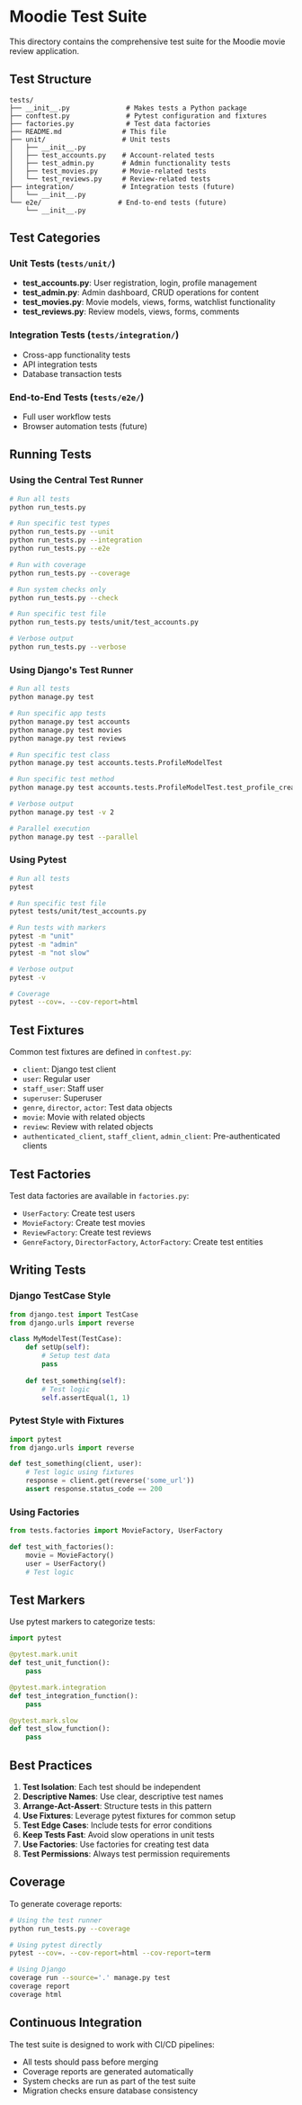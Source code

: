 # Moodie Test Suite

This directory contains the comprehensive test suite for the Moodie movie review application.

## Test Structure

```
tests/
├── __init__.py              # Makes tests a Python package
├── conftest.py              # Pytest configuration and fixtures
├── factories.py             # Test data factories
├── README.md               # This file
├── unit/                   # Unit tests
│   ├── __init__.py
│   ├── test_accounts.py    # Account-related tests
│   ├── test_admin.py       # Admin functionality tests
│   ├── test_movies.py      # Movie-related tests
│   └── test_reviews.py     # Review-related tests
├── integration/            # Integration tests (future)
│   └── __init__.py
└── e2e/                   # End-to-end tests (future)
    └── __init__.py
```

## Test Categories

### Unit Tests (`tests/unit/`)
- **test_accounts.py**: User registration, login, profile management
- **test_admin.py**: Admin dashboard, CRUD operations for content
- **test_movies.py**: Movie models, views, forms, watchlist functionality
- **test_reviews.py**: Review models, views, forms, comments

### Integration Tests (`tests/integration/`)
- Cross-app functionality tests
- API integration tests
- Database transaction tests

### End-to-End Tests (`tests/e2e/`)
- Full user workflow tests
- Browser automation tests (future)

## Running Tests

### Using the Central Test Runner

```bash
# Run all tests
python run_tests.py

# Run specific test types
python run_tests.py --unit
python run_tests.py --integration
python run_tests.py --e2e

# Run with coverage
python run_tests.py --coverage

# Run system checks only
python run_tests.py --check

# Run specific test file
python run_tests.py tests/unit/test_accounts.py

# Verbose output
python run_tests.py --verbose
```

### Using Django's Test Runner

```bash
# Run all tests
python manage.py test

# Run specific app tests
python manage.py test accounts
python manage.py test movies
python manage.py test reviews

# Run specific test class
python manage.py test accounts.tests.ProfileModelTest

# Run specific test method
python manage.py test accounts.tests.ProfileModelTest.test_profile_creation

# Verbose output
python manage.py test -v 2

# Parallel execution
python manage.py test --parallel
```

### Using Pytest

```bash
# Run all tests
pytest

# Run specific test file
pytest tests/unit/test_accounts.py

# Run tests with markers
pytest -m "unit"
pytest -m "admin"
pytest -m "not slow"

# Verbose output
pytest -v

# Coverage
pytest --cov=. --cov-report=html
```

## Test Fixtures

Common test fixtures are defined in `conftest.py`:

- `client`: Django test client
- `user`: Regular user
- `staff_user`: Staff user
- `superuser`: Superuser
- `genre`, `director`, `actor`: Test data objects
- `movie`: Movie with related objects
- `review`: Review with related objects
- `authenticated_client`, `staff_client`, `admin_client`: Pre-authenticated clients

## Test Factories

Test data factories are available in `factories.py`:

- `UserFactory`: Create test users
- `MovieFactory`: Create test movies
- `ReviewFactory`: Create test reviews
- `GenreFactory`, `DirectorFactory`, `ActorFactory`: Create test entities

## Writing Tests

### Django TestCase Style

```python
from django.test import TestCase
from django.urls import reverse

class MyModelTest(TestCase):
    def setUp(self):
        # Setup test data
        pass
    
    def test_something(self):
        # Test logic
        self.assertEqual(1, 1)
```

### Pytest Style with Fixtures

```python
import pytest
from django.urls import reverse

def test_something(client, user):
    # Test logic using fixtures
    response = client.get(reverse('some_url'))
    assert response.status_code == 200
```

### Using Factories

```python
from tests.factories import MovieFactory, UserFactory

def test_with_factories():
    movie = MovieFactory()
    user = UserFactory()
    # Test logic
```

## Test Markers

Use pytest markers to categorize tests:

```python
import pytest

@pytest.mark.unit
def test_unit_function():
    pass

@pytest.mark.integration
def test_integration_function():
    pass

@pytest.mark.slow
def test_slow_function():
    pass
```

## Best Practices

1. **Test Isolation**: Each test should be independent
2. **Descriptive Names**: Use clear, descriptive test names
3. **Arrange-Act-Assert**: Structure tests in this pattern
4. **Use Fixtures**: Leverage pytest fixtures for common setup
5. **Test Edge Cases**: Include tests for error conditions
6. **Keep Tests Fast**: Avoid slow operations in unit tests
7. **Use Factories**: Use factories for creating test data
8. **Test Permissions**: Always test permission requirements

## Coverage

To generate coverage reports:

```bash
# Using the test runner
python run_tests.py --coverage

# Using pytest directly
pytest --cov=. --cov-report=html --cov-report=term

# Using Django
coverage run --source='.' manage.py test
coverage report
coverage html
```

## Continuous Integration

The test suite is designed to work with CI/CD pipelines:

- All tests should pass before merging
- Coverage reports are generated automatically
- System checks are run as part of the test suite
- Migration checks ensure database consistency 